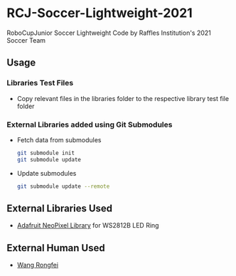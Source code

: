 # RCJ-Soccer-Lightweight-2021
RoboCupJunior Soccer Lightweight Code by Raffles Institution's 2021 Soccer Team

## Usage
### Libraries Test Files
* Copy relevant files in the libraries folder to the respective library test file folder

### External Libraries added using Git Submodules
* Fetch data from submodules
    ```bash
    git submodule init
    git submodule update
    ```
* Update submodules
    ```bash
    git submodule update --remote
    ```

## External Libraries Used
* [Adafruit NeoPixel Library](https://github.com/adafruit/Adafruit_NeoPixel) for WS2812B LED Ring

## External Human Used
* [Wang Rongfei](https://github.com/xcb-xwii)
